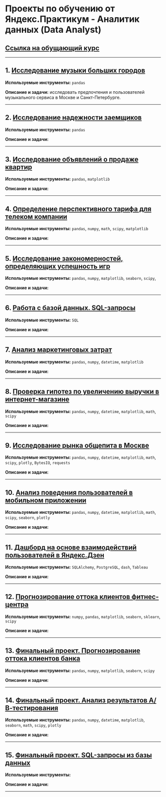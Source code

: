 # Проекты по обучению от Яндекс.Практикум - Аналитик данных (Data Analyst)
## [Ссылка на обущающий курс](https://practicum.yandex.ru/data-analyst/)
---
## 1. [Исследование музыки больших городов](https://github.com/Greg029/Yandex.Praktikum_Data_analytics/tree/main/01_Music)

**Используемые инструменты:** `pandas`

**Описание и задачи:** исследовать предпочтения и пользователей музыкального сервиса в Москве и Санкт-Петербурге.

---
## 2. [Исследование надежности заемщиков](https://github.com/Greg029/Yandex.Praktikum_Data_analytics/tree/main/02_Bank_credit_scoring)

**Используемые инструменты:** `pandas`

**Описание и задачи:** 

---
## 3. [Исследование объявлений о продаже квартир](https://github.com/Greg029/Yandex.Praktikum_Data_analytics/tree/main/03_Real_estate_spb)

**Используемые инструменты:** `pandas`, `matplotlib`

**Описание и задачи:** 

---
## 4. [Определение перспективного тарифа для телеком компании](https://github.com/Greg029/Yandex.Praktikum_Data_analytics/tree/main/04_Telecom_tariff)

**Используемые инструменты:** `pandas`, `numpy`, `math`, `scipy`, `matplotlib`

**Описание и задачи:** 

---
## 5. [Исследование закономерностей, определяющих успешность игр](https://github.com/Greg029/Yandex.Praktikum_Data_analytics/tree/main/05_Games)

**Используемые инструменты:** `pandas`, `numpy`, `matplotlib`, `seaborn`, `scipy`, 

**Описание и задачи:** 

---
## 6. [Работа с базой данных. SQL-запросы](https://github.com/Greg029/Yandex.Praktikum_Data_analytics/tree/main/06_Sql_invest)

**Используемые инструменты:** `SQL`

**Описание и задачи:** 

---
## 7. [Анализ маркетинговых затрат](https://github.com/Greg029/Yandex.Praktikum_Data_analytics/tree/main/07_Marketing)

**Используемые инструменты:** `pandas`, `numpy`, `datetime`, `matplotlib` 

**Описание и задачи:** 

---
## 8. [Проверка гипотез по увеличению выручки в интернет-магазине](https://github.com/Greg029/Yandex.Praktikum_Data_analytics/tree/main/08_Ab_test_internet_store)

**Используемые инструменты:** `pandas`, `numpy`, `datetime`, `matplotlib`, `math`, `scipy`

**Описание и задачи:** 

---
## 9. [Исследование рынка общепита в Москве](https://github.com/Greg029/Yandex.Praktikum_Data_analytics/tree/main/09_Cafe_msk)

**Используемые инструменты:** `pandas`, `numpy`, `datetime`, `matplotlib`, `math`, `scipy`, `plotly`, `BytesIO`, `requests`

**Описание и задачи:** 

---
## 10. [Анализ поведения пользователей в мобильном приложении](https://github.com/Greg029/Yandex.Praktikum_Data_analytics/tree/main/10_Ab_test_sales_funnel)

**Используемые инструменты:** `pandas`, `numpy`, `datetime`, `matplotlib`, `math`, `scipy`, `seaborn`,  `plotly`

**Описание и задачи:** 

---
## 11. [Дашборд на основе взаимодействий пользователей в Яндекс.Дзен](https://github.com/Greg029/Yandex.Praktikum_Data_analytics/tree/main/11_Automatization)

**Используемые инструменты:** `SQLAlchemy`, `PostgreSQL`, `dash`, `Tableau`

**Описание и задачи:** 

---
## 12. [Прогнозирование оттока клиентов фитнес-центра](https://github.com/Greg029/Yandex.Praktikum_Data_analytics/tree/main/12_Fitness_clients)

**Используемые инструменты:** `numpy`, `pandas`, `matplotlib`, `seaborn`, `sklearn`, `scipy`

**Описание и задачи:** 

---
## 13. [Финальный проект. Прогнозирование оттока клиентов банка](https://github.com/Greg029/Yandex.Praktikum_Data_analytics/tree/main/13_Final_project_bank)

**Используемые инструменты:** `pandas`, `numpy`, `matplotlib`, `seaborn`, `scipy` 

**Описание и задачи:** 

---
## 14. [Финальный проект. Анализ результатов А/В-тестирования](https://github.com/Greg029/Yandex.Praktikum_Data_analytics/tree/main/14_Final_project_ab_test)

**Используемые инструменты:** `pandas`, `numpy`, `datetime`, `matplotlib`, `seaborn`, `math`, `scipy`, `plotly` 

**Описание и задачи:** 

---
## 15. [Финальный проект. SQL-запросы из базы данных](https://github.com/Greg029/Yandex.Praktikum_Data_analytics/tree/main/15_Final_project_sql)

**Используемые инструменты:** 

**Описание и задачи:** 

---
